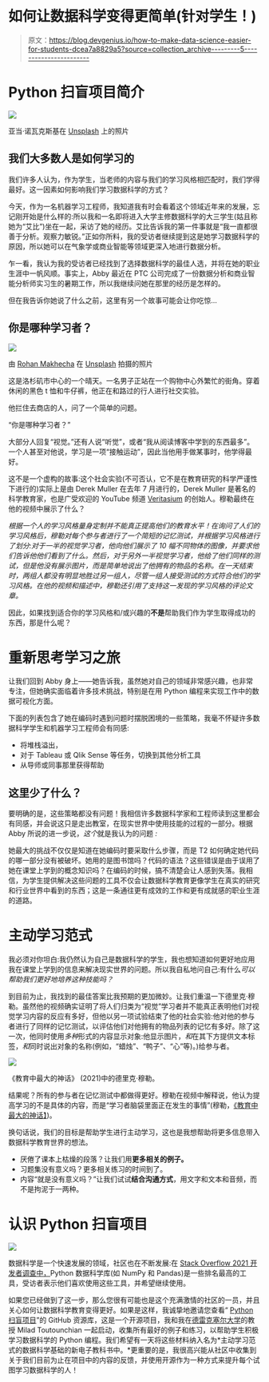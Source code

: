 # 如何让数据科学变得更简单(针对学生！)

> 原文：<https://blog.devgenius.io/how-to-make-data-science-easier-for-students-dcea7a8829a5?source=collection_archive---------5----------------------->

# Python 扫盲项目简介

![](img/f8d2e77e4a3ff7e24e9d5d0041abc621.png)

亚当·诺瓦克斯基在 [Unsplash](https://unsplash.com/s/photos/data-science?utm_source=unsplash&utm_medium=referral&utm_content=creditCopyText) 上的照片

## 我们大多数人是如何学习的

我们许多人认为，作为学生，当老师的内容与我们的学习风格相匹配时，我们学得最好。这一因素如何影响我们学习数据科学的方式？

今天，作为一名机器学习工程师，我知道我有时会看着这个领域近年来的发展，忘记刚开始是什么样的:所以我和一名即将进入大学主修数据科学的大三学生(姑且称她为“艾比”)坐在一起，采访了她的经历。艾比告诉我的第一件事就是“我一直都很善于分析。观察力敏锐。”正如你所料，我的受访者继续提到这是她学习数据科学的原因，所以她可以在气象学或商业智能等领域更深入地进行数据分析。

乍一看，我认为我的受访者已经找到了选择数据科学的最佳人选，并将在她的职业生涯中一帆风顺。事实上，Abby 最近在 PTC 公司完成了一份数据分析和商业智能分析师实习生的暑期工作，所以我继续问她在那里的经历是怎样的。

但在我告诉你她说了什么之前，这里有另一个故事可能会让你吃惊…

## 你是哪种学习者？

![](img/a8f6750b8acdb8e999aac27179d48bea.png)

由 [Rohan Makhecha](https://unsplash.com/@rohanmakhecha?utm_source=unsplash&utm_medium=referral&utm_content=creditCopyText) 在 [Unsplash](https://unsplash.com/s/photos/question?utm_source=unsplash&utm_medium=referral&utm_content=creditCopyText) 拍摄的照片

这是洛杉矶市中心的一个晴天。一名男子正站在一个购物中心外繁忙的街角。穿着休闲的黑色 t 恤和牛仔裤，他正在和路过的行人进行社交实验。

他拦住去商店的人，问了一个简单的问题。

“你是哪种学习者？”

大部分人回复“视觉。”还有人说“听觉”，或者“我从阅读博客中学到的东西最多”。一个人甚至对他说，学习是一项“接触运动”，因此当他用手做某事时，他学得最好。

这不是一个虚构的故事:这个社会实验(不可否认，它不是在教育研究的科学严谨性下进行的)实际上是由 Derek Muller 在去年 7 月进行的，Derek Muller 是著名的科学教育家，也是广受欢迎的 YouTube 频道 [Veritasium](https://www.youtube.com/channel/UCHnyfMqiRRG1u-2MsSQLbXA) 的创始人。穆勒最终在他的视频中展示了什么？

*根据一个人的学习风格量身定制并不能真正提高他们的教育水平！在询问了人们的学习风格后，穆勒对每个参与者进行了一个简短的记忆测试，并根据学习风格进行了划分:对于一半的视觉学习者，他向他们展示了 10 幅不同物体的图像，并要求他们告诉他他们看到了什么。然后，对于另外一半视觉学习者，他给了他们同样的测试，但是他没有展示图片，而是简单地说出了他拥有的物品的名称。在一天结束时，两组人都没有明显地胜过另一组人，尽管一组人接受测试的方式符合他们的学习风格。在他的视频和描述中，穆勒还引用了支持这一发现的学习风格的评论文章。*

因此，如果找到适合你的学习风格和/或兴趣的**不是**帮助我们作为学生取得成功的东西，那是什么呢？

# 重新思考学习之旅

让我们回到 Abby 身上——她告诉我，虽然她对自己的领域非常感兴趣，也非常专注，但她确实面临着许多技术挑战，特别是在用 Python 编程来实现工作中的数据可视化方面。

下面的列表包含了她在编码时遇到问题时摆脱困境的一些策略，我毫不怀疑许多数据科学学生和机器学习工程师会有同感:

*   将堆栈溢出，
*   对于 Tableau 或 Qlik Sense 等任务，切换到其他分析工具
*   从导师或同事那里获得帮助

## 这里少了什么？

要明确的是，这些策略都没有问题！我相信许多数据科学家和工程师读到这里都会有同感，并会说这只是走出教室，在现实世界中使用技能的过程的一部分。根据 Abby 所说的进一步说，*这个*就是我认为的问题 *:*

她最大的挑战不仅仅是知道在她编码时要采取什么步骤，而是 T2 如何确定她代码的哪一部分没有被破坏。她用的是图书馆吗？代码的语法？这些错误是由于误用了她在课堂上学到的概念知识吗？在编码的时候，搞不清楚会让人感到失落。我相信，为学生提供解决这些问题的工具不仅会让数据科学教育更像学生在真实的研究和行业世界中看到的东西；这是一条通往更有成效的工作和更有成就感的职业生涯的道路。

# 主动学习范式

我必须对你坦白:我仍然认为自己是数据科学的学生，我也想知道如何更好地应用我在课堂上学到的信息来解决现实世界的问题。所以我自私地问自己:有什么*可以帮助我们更好地培养这种技能吗？*

到目前为止，我找到的最佳答案比我预期的更加微妙。让我们重温一下德里克·穆勒。虽然他的视频确实证明了将人们归类为“视觉”学习者并不能真正表明他们对视觉学习内容的反应有多好，但他以另一项试验结束了他的社会实验:他对他的参与者进行了同样的记忆测试，以评估他们对他拥有的物品列表的记忆有多好。除了这一次，他同时使用*多种*形式的内容显示对象:他显示图片，*和*在其下方提供文本标签，*和*同时说出对象的名称(例如，“蜡烛”、“鸭子”、“心”等)。)给参与者。

![](img/2e360d5eab047ba3317efacc11f942ab.png)

《教育中最大的神话》 (2021)中的德里克·穆勒。

结果呢？所有的参与者在记忆测试中都做得更好。穆勒在视频中解释说，他认为提高学习的不是具体的内容，而是“学习者脑袋里面正在发生的事情”(穆勒，[《教育中最大的神话】](https://youtu.be/rhgwIhB58PA))。

换句话说，我们的目标是帮助学生进行主动学习，这也是我想帮助将更多信息带入数据科学教育世界的想法。

*   厌倦了课本上枯燥的段落？让我们用**更多相关的例子。**
*   习题集没有意义吗？更多相关练习的时间到了。
*   内容“就是没有意义吗？”让我们试试**结合沟通方式**，用文字和文本和音频，而不是拘泥于一两种。

# 认识 Python 扫盲项目

![](img/7ef56c749747084a0588c7975ae05e8e.png)

数据科学是一个快速发展的领域，社区也在不断发展:在 [Stack Overflow 2021 开发者调查中，](https://insights.stackoverflow.com/survey/2021?_ga=2.236209345.190202062.1628102352-126161871.1625855113#section-most-popular-technologies-other-frameworks-and-libraries)Python 数据科学库(如 NumPy 和 Pandas)是一些排名最高的工具，受访者表示他们喜欢使用这些工具，并希望继续使用。

如果您已经做到了这一步，那么您很有可能也是这个充满激情的社区的一员，并且关心如何让数据科学教育变得更好。如果是这样，我诚挚地邀请您查看“ [Python 扫盲项目](https://github.com/UPstartDeveloper/Python-Literacy-Project)”的 GitHub 资源库，这是一个开源项目，我和我在[德雷克塞尔大学](https://www.linkedin.com/in/milad-amir-toutounchian-84508128/)的教授 Milad Toutounchian 一起启动，收集所有最好的例子和练习，以帮助学生积极学习数据科学的 Python 编程。我们希望有一天将这些材料纳入名为*主动学习范式的数据科学基础的新电子教科书中。*更重要的是，我很高兴能从社区中收集到关于我们目前为止在项目中的内容的反馈，并使用开源作为一种方式来提升每个试图学习数据科学的人！